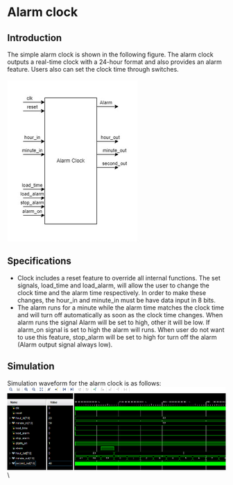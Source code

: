 # Alarm clock
## Introduction
The simple alarm clock is shown in the following figure. The alarm clock outputs a real-time clock with a 24-hour format and also provides an alarm feature. Users also can set the clock time through switches. \
\
![alt text](image/Alarm_clock.jpg)

## Specifications
- Clock includes a reset feature to override all internal functions. The set signals, load_time and load_alarm, will allow the user to change the clock time and the alarm time respectively. In order to make these changes, the hour_in and minute_in must be have data input in 8 bits. 
- The alarm runs for a minute while the alarm time matches the clock time and will turn off automatically as soon as the clock time changes. When alarm runs the signal Alarm will be set to high, other it will be low. If alarm_on signal is set to high the alarm will runs. When user do not want to use this feature, stop_alarm will be set to high for turn off the alarm (Alarm output signal always low).
## Simulation
Simulation waveform for the alarm clock is as follows: \
![alt text](image/sim1.PNG) \
